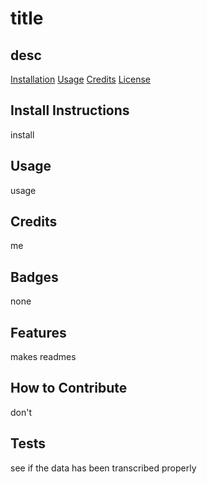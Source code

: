 # title

## desc

[Installation](#Installation)
[Usage](#Usage)
[Credits](#Credits)
[License](#License)

## Install Instructions 

install

## Usage 

usage

## Credits 

me

## Badges 

none

## Features 

makes readmes

## How to Contribute 

don't

## Tests 

see if the data has been transcribed properly

